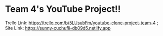 # Team 4's YouTube Project!!

Trello Link: https://trello.com/b/5LUsubFm/youtube-clone-project-team-4 ; 
Site Link: https://sunny-cuchufli-db09d5.netlify.app
